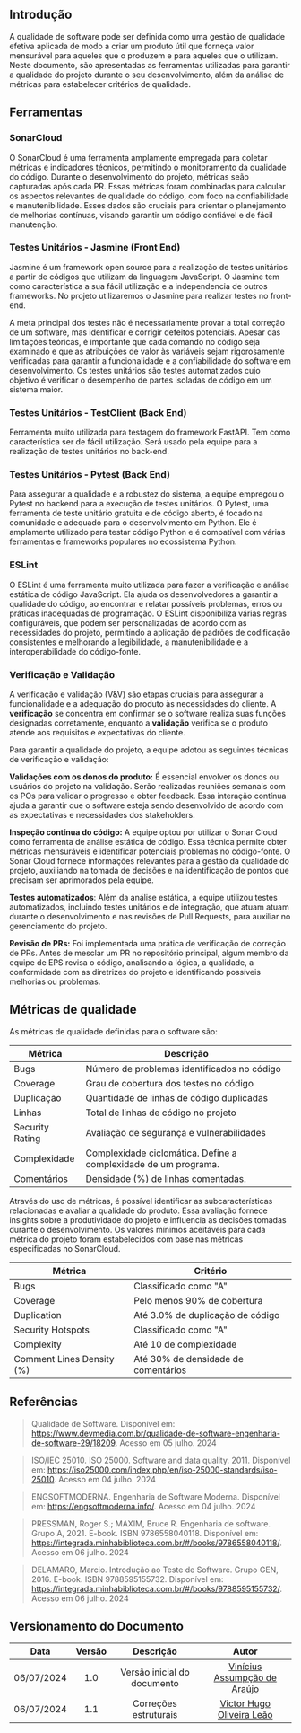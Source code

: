 ## Introdução

A qualidade de software pode ser definida como uma gestão de qualidade efetiva aplicada de modo a criar um produto útil que forneça valor mensurável para aqueles que o produzem e para aqueles que o utilizam. Neste documento, são apresentadas as ferramentas utilizadas para garantir a qualidade do projeto durante o seu desenvolvimento, além da análise de métricas para estabelecer critérios de qualidade.

## Ferramentas

### SonarCloud

O SonarCloud é uma ferramenta amplamente empregada para coletar métricas e indicadores técnicos, permitindo o monitoramento da qualidade do código. Durante o desenvolvimento do projeto, métricas seão capturadas após cada PR. Essas métricas foram combinadas para calcular os aspectos relevantes de qualidade do código, com foco na confiabilidade e manutenibilidade. Esses dados são cruciais para orientar o planejamento de melhorias contínuas, visando garantir um código confiável e de fácil manutenção.

### Testes Unitários - Jasmine (Front End)

Jasmine é um framework open source para a realização de testes unitários a partir de códigos que utilizam da linguagem JavaScript. O Jasmine tem como característica a sua fácil utilização e a independencia de outros frameworks. No projeto utilizaremos o Jasmine para realizar testes no front-end.

A meta principal dos testes não é necessariamente provar a total correção de um software, mas identificar e corrigir defeitos potenciais. Apesar das limitações teóricas, é importante que cada comando no código seja examinado e que as atribuições de valor às variáveis sejam rigorosamente verificadas para garantir a funcionalidade e a confiabilidade do software em desenvolvimento. Os testes unitários são testes automatizados cujo objetivo é verificar o desempenho de partes isoladas de código em um sistema maior.

### Testes Unitários - TestClient (Back End)

Ferramenta muito utilizada para testagem do framework FastAPI. Tem como característica ser de fácil utilização. Será usado pela equipe para a realização de testes unitários no back-end.

### Testes Unitários - Pytest (Back End)

Para assegurar a qualidade e a robustez do sistema, a equipe empregou o Pytest no backend para a execução de testes unitários. O Pytest, uma ferramenta de teste unitário gratuita e de código aberto, é focado na comunidade e adequado para o desenvolvimento em Python. Ele é amplamente utilizado para testar código Python e é compatível com várias ferramentas e frameworks populares no ecossistema Python.

### ESLint

O ESLint é uma ferramenta muito utilizada para fazer a verificação e análise estática de código JavaScript. Ela ajuda os desenvolvedores a garantir a qualidade do código, ao encontrar e relatar possíveis problemas, erros ou práticas inadequadas de programação. O ESLint disponibiliza várias regras configuráveis, que podem ser personalizadas de acordo com as necessidades do projeto, permitindo a aplicação de padrões de codificação consistentes e melhorando a legibilidade, a manutenibilidade e a interoperabilidade do código-fonte.

### Verificação e Validação

A verificação e validação (V&V) são etapas cruciais para assegurar a funcionalidade e a adequação do produto às necessidades do cliente. A **verificação** se concentra em confirmar se o software realiza suas funções designadas corretamente, enquanto a **validação** verifica se o produto atende aos requisitos e expectativas do cliente.

Para garantir a qualidade do projeto, a equipe adotou as seguintes técnicas de verificação e validação:

**Validações com os donos do produto:** É essencial envolver os donos ou usuários do projeto na validação. Serão realizadas reuniões semanais com os POs para validar o progresso e obter feedback. Essa interação contínua ajuda a garantir que o software esteja sendo desenvolvido de acordo com as expectativas e necessidades dos stakeholders.

**Inspeção contínua do código:** A equipe optou por utilizar o Sonar Cloud como ferramenta de análise estática de código. Essa técnica permite obter métricas mensuráveis e identificar potenciais problemas no código-fonte. O Sonar Cloud fornece informações relevantes para a gestão da qualidade do projeto, auxiliando na tomada de decisões e na identificação de pontos que precisam ser aprimorados pela equipe.

**Testes automatizados**: Além da análise estática, a equipe utilizou testes automatizados, incluindo testes unitários e de integração, que atuam atuam durante o desenvolvimento e nas revisões de Pull Requests, para auxiliar no gerenciamento do projeto.

**Revisão de PRs:** Foi implementada uma prática de verificação de correção de PRs. Antes de mesclar um PR no repositório principal, algum membro da equipe de EPS revisa o código, analisando a lógica, a qualidade, a conformidade com as diretrizes do projeto e identificando possíveis melhorias ou problemas.

## Métricas de qualidade

As métricas de qualidade definidas para o software são:

| Métrica          | Descrição                                     |
| ---------------- | --------------------------------------------- |
| Bugs             | Número de problemas identificados no código   |
| Coverage         | Grau de cobertura dos testes no código        |
| Duplicação       | Quantidade de linhas de código duplicadas     |
| Linhas           | Total de linhas de código no projeto          |
| Security Rating  | Avaliação de segurança e vulnerabilidades     |
| Complexidade  | Complexidade ciclomática. Define a complexidade de um programa. |
| Comentários  | Densidade (%) de linhas comentadas.     |

Através do uso de métricas, é possível identificar as subcaracterísticas relacionadas e avaliar a qualidade do produto. Essa avaliação fornece insights sobre a produtividade do projeto e influencia as decisões tomadas durante o desenvolvimento. Os valores mínimos aceitáveis para cada métrica do projeto foram estabelecidos com base nas métricas especificadas no SonarCloud.

| Métrica           | Critério                         |
| ----------------- | -------------------------------- |
| Bugs              | Classificado como "A"            |
| Coverage          | Pelo menos 90% de cobertura      |
| Duplication       | Até 3.0% de duplicação de código |
| Security Hotspots | Classificado como "A"            |
| Complexity       | Até 10 de complexidade |
| Comment Lines Density (%)       | Até 30% de densidade de comentários |

## Referências

> Qualidade de Software. Disponível em: <https://www.devmedia.com.br/qualidade-de-software-engenharia-de-software-29/18209>. Acesso em 05 julho. 2024

> ISO/IEC 25010. ISO 25000. Software and data quality. 2011. Disponível em: <https://iso25000.com/index.php/en/iso-25000-standards/iso-25010>. Acesso em 04 julho. 2024

> ENGSOFTMODERNA. Engenharia de Software Moderna. Disponível em: <https://engsoftmoderna.info/>. Acesso em 04 julho. 2024

> PRESSMAN, Roger S.; MAXIM, Bruce R. Engenharia de software. Grupo A, 2021. E-book. ISBN 9786558040118. Disponível em: <https://integrada.minhabiblioteca.com.br/#/books/9786558040118/>. Acesso em 06 julho. 2024

> DELAMARO, Marcio. Introdução ao Teste de Software. Grupo GEN, 2016. E-book. ISBN 9788595155732. Disponível em: <https://integrada.minhabiblioteca.com.br/#/books/9788595155732/>. Acesso em 06 julho. 2024


##  Versionamento do Documento

| Data | Versão | Descrição | Autor |
| :-----: | :-------------: | :---------------: | :-: |
| 06/07/2024 | 1.0 | Versão inicial do documento | [Vinícius Assumpção de Araújo](https://github.com/viniman27) |
| 06/07/2024 | 1.1 | Correções estruturais | [Victor Hugo Oliveira Leão](https://github.com/victorleaoo) | 
